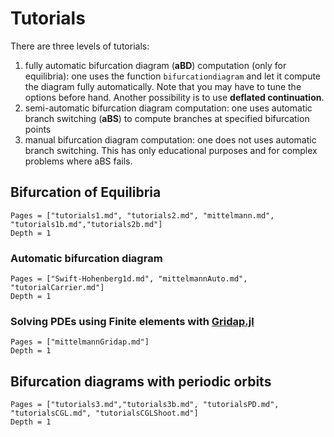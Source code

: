 # Tutorials

There are three levels of tutorials:

1. fully automatic bifurcation diagram (**aBD**) computation (only for equilibria): one uses the function `bifurcationdiagram` and let it compute the diagram fully automatically. Note that you may have to tune the options before hand. Another possibility is to use **deflated continuation**.
2. semi-automatic bifurcation diagram computation: one uses automatic branch switching (**aBS**) to compute branches at specified bifurcation points
3. manual bifurcation diagram computation: one does not uses automatic branch switching. This has only educational purposes and for complex problems where aBS fails.

## Bifurcation of Equilibria
```@contents
Pages = ["tutorials1.md", "tutorials2.md", "mittelmann.md", "tutorials1b.md","tutorials2b.md"]
Depth = 1
```

### Automatic bifurcation diagram
```@contents
Pages = ["Swift-Hohenberg1d.md", "mittelmannAuto.md", "tutorialCarrier.md"]
Depth = 1
```

### Solving PDEs using Finite elements with [Gridap.jl](https://github.com/gridap/Gridap.jl)
```@contents
Pages = ["mittelmannGridap.md"]
Depth = 1
```

## Bifurcation diagrams with periodic orbits
```@contents
Pages = ["tutorials3.md","tutorials3b.md", "tutorialsPD.md", "tutorialsCGL.md", "tutorialsCGLShoot.md"]
Depth = 1
```